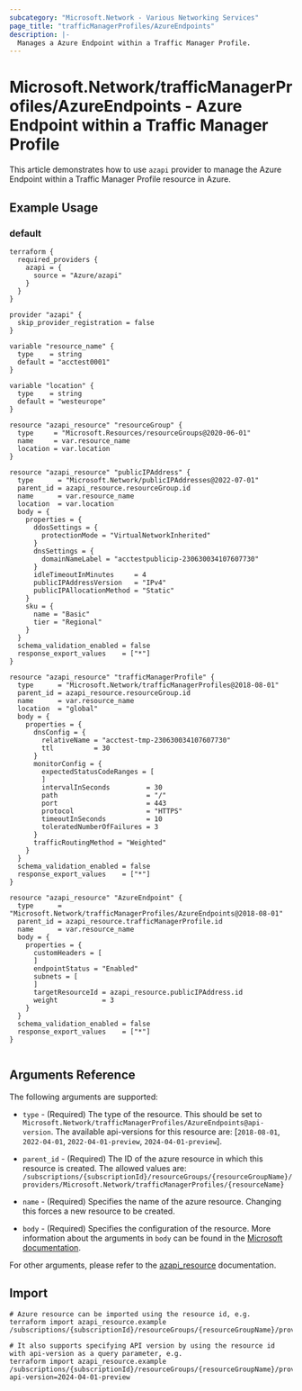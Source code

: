 ```yaml
---
subcategory: "Microsoft.Network - Various Networking Services"
page_title: "trafficManagerProfiles/AzureEndpoints"
description: |-
  Manages a Azure Endpoint within a Traffic Manager Profile.
---
```


# Microsoft.Network/trafficManagerProfiles/AzureEndpoints - Azure Endpoint within a Traffic Manager Profile

This article demonstrates how to use `azapi` provider to manage the Azure Endpoint within a Traffic Manager Profile resource in Azure.

## Example Usage

### default

```hcl
terraform {
  required_providers {
    azapi = {
      source = "Azure/azapi"
    }
  }
}

provider "azapi" {
  skip_provider_registration = false
}

variable "resource_name" {
  type    = string
  default = "acctest0001"
}

variable "location" {
  type    = string
  default = "westeurope"
}

resource "azapi_resource" "resourceGroup" {
  type     = "Microsoft.Resources/resourceGroups@2020-06-01"
  name     = var.resource_name
  location = var.location
}

resource "azapi_resource" "publicIPAddress" {
  type      = "Microsoft.Network/publicIPAddresses@2022-07-01"
  parent_id = azapi_resource.resourceGroup.id
  name      = var.resource_name
  location  = var.location
  body = {
    properties = {
      ddosSettings = {
        protectionMode = "VirtualNetworkInherited"
      }
      dnsSettings = {
        domainNameLabel = "acctestpublicip-230630034107607730"
      }
      idleTimeoutInMinutes     = 4
      publicIPAddressVersion   = "IPv4"
      publicIPAllocationMethod = "Static"
    }
    sku = {
      name = "Basic"
      tier = "Regional"
    }
  }
  schema_validation_enabled = false
  response_export_values    = ["*"]
}

resource "azapi_resource" "trafficManagerProfile" {
  type      = "Microsoft.Network/trafficManagerProfiles@2018-08-01"
  parent_id = azapi_resource.resourceGroup.id
  name      = var.resource_name
  location  = "global"
  body = {
    properties = {
      dnsConfig = {
        relativeName = "acctest-tmp-230630034107607730"
        ttl          = 30
      }
      monitorConfig = {
        expectedStatusCodeRanges = [
        ]
        intervalInSeconds         = 30
        path                      = "/"
        port                      = 443
        protocol                  = "HTTPS"
        timeoutInSeconds          = 10
        toleratedNumberOfFailures = 3
      }
      trafficRoutingMethod = "Weighted"
    }
  }
  schema_validation_enabled = false
  response_export_values    = ["*"]
}

resource "azapi_resource" "AzureEndpoint" {
  type      = "Microsoft.Network/trafficManagerProfiles/AzureEndpoints@2018-08-01"
  parent_id = azapi_resource.trafficManagerProfile.id
  name      = var.resource_name
  body = {
    properties = {
      customHeaders = [
      ]
      endpointStatus = "Enabled"
      subnets = [
      ]
      targetResourceId = azapi_resource.publicIPAddress.id
      weight           = 3
    }
  }
  schema_validation_enabled = false
  response_export_values    = ["*"]
}


```



## Arguments Reference

The following arguments are supported:

* `type` - (Required) The type of the resource. This should be set to `Microsoft.Network/trafficManagerProfiles/AzureEndpoints@api-version`. The available api-versions for this resource are: [`2018-08-01`, `2022-04-01`, `2022-04-01-preview`, `2024-04-01-preview`].

* `parent_id` - (Required) The ID of the azure resource in which this resource is created. The allowed values are:  
  `/subscriptions/{subscriptionId}/resourceGroups/{resourceGroupName}/providers/Microsoft.Network/trafficManagerProfiles/{resourceName}`

* `name` - (Required) Specifies the name of the azure resource. Changing this forces a new resource to be created.

* `body` - (Required) Specifies the configuration of the resource. More information about the arguments in `body` can be found in the [Microsoft documentation](https://learn.microsoft.com/en-us/azure/templates/Microsoft.Network/trafficManagerProfiles/AzureEndpoints?pivots=deployment-language-terraform).

For other arguments, please refer to the [azapi_resource](https://registry.terraform.io/providers/Azure/azapi/latest/docs/resources/resource) documentation.

## Import

 ```shell
 # Azure resource can be imported using the resource id, e.g.
 terraform import azapi_resource.example /subscriptions/{subscriptionId}/resourceGroups/{resourceGroupName}/providers/Microsoft.Network/trafficManagerProfiles/{resourceName}/AzureEndpoints/{resourceName}
 
 # It also supports specifying API version by using the resource id with api-version as a query parameter, e.g.
 terraform import azapi_resource.example /subscriptions/{subscriptionId}/resourceGroups/{resourceGroupName}/providers/Microsoft.Network/trafficManagerProfiles/{resourceName}/AzureEndpoints/{resourceName}?api-version=2024-04-01-preview
 ```
